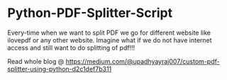 # Python-PDF-Splitter-Script
Every-time when we want to split PDF we go for different website like ilovepdf or any other website. Imagine what if we do not have internet access and still want to do splitting of pdf!!!

Read whole blog @ https://medium.com/@upadhyayraj007/custom-pdf-splitter-using-python-d2c1def7b311
